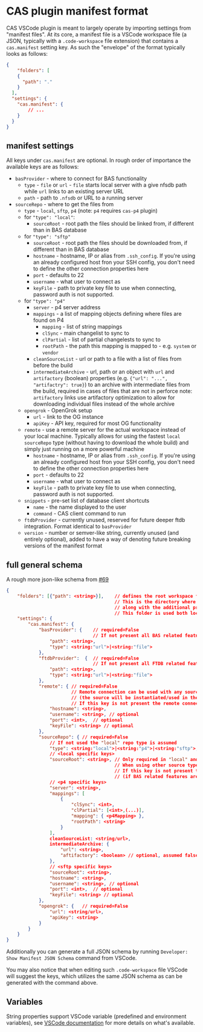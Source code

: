 # CAS plugin manifest format

CAS VSCode plugin is meant to largely operate by importing settings from "manifest files". At its core, a manifest file is a VSCode workspace file (a JSON, typically with a `.code-workspace` file extension) that contains a `cas.manifest` setting key. As such the "envelope" of the format typically looks as follows:
```json
{
    "folders": [
    {
      "path": "."
    }
  ],
  "settings": {
    "cas.manifest": {
        // ...
    }
  }
}
```

## manifest settings
All keys under `cas.manifest` are optional. In rough order of importance the available keys are as follows:
- `basProvider` - where to connect for BAS functionality
  - `type` - `file` or `url` - `file` starts local server with a give nfsdb path while `url` links to an existing server URL 
  - `path` - path to `.nfsdb` or URL to a running server
- `sourceRepo` - where to get the files from
  - `type` - `local`, `sftp`, `p4` (note: `p4` requires `cas-p4` plugin)
  - for `"type": "local"`:
    - `sourceRoot` - root path the files should be linked from, if different than in BAS database
  - for `"type": "sftp"`
    - `sourceRoot` - root path the files should be downloaded from, if different than in BAS database
    - `hostname` - hostname, IP or alias from `.ssh_config`. If you're using an already configured host fron your SSH config, you don't need to define the other connection properties here
    - `port` - defaults to 22
    - `username` - what user to connect as
    - `keyFile` - path to private key file to use when connecting, password auth is not supported.
  - for `"type": "p4"`
    - `server` - p4 server address
    - `mappings` - a list of mapping objects defining where files are found on P4
      - `mapping` - list of string mappings
      - `clSync` - main changelist to sync to
      - `clPartial` - list of partial changelests to sync to
      - `rootPath` - the path this mapping is mapped to - e.g. `system` or `vendor`
    - `cleanSourceList` - url or path to a file with a list of files from before the build
    - `intermediateArchive` - url, path or an object with `url` and `artifactory` (boolean) properties (e.g. `{"url": "...", "artifactry": true}`) to an archive with intermediate files from the build, required in cases of files that are not in perforce
      note: `artifactory` links use artifactory optimization to allow for downloading individual files instead of the whole archive
  - `opengrok` - OpenGrok setup
    - `url` - link to the OG instance
    - `apiKey` - API key, required for most OG functionality
  - `remote` - use a remote server for the actual workspace instead of your local machine. Typically allows for using the fastest `local` `sourceRepo` type (without having to download the whole build) and simply just running on a more powerful machine
    - `hostname` - hostname, IP or alias from `.ssh_config`. If you're using an already configured host fron your SSH config, you don't need to define the other connection properties here
    - `port` - defaults to 22
    - `username` - what user to connect as
    - `keyFile` - path to private key file to use when connecting, password auth is not supported.
  - `snippets` - pre-set list of database client shortcuts
    - `name` - the name displayed to the user
    - `command` - CAS client command to run
  - `ftdbProvider` - currently unused, reserved for future deeper ftdb integration. Format identical to `basProvider`
  - `version` - number or semver-like string, currently unused (and entirely optional), added to have a way of denoting future breaking versions of the manifest format

## full general schema

A rough more json-like schema from [#69](https://github.sec.samsung.net/CO7-SRPOL-Mobile-Security/cas-vscode-extension/issues/69#issuecomment-2983343)
```json
{
    "folders": [{"path": <string>}],    // defines the root workspace folder for the project
                                        // This is the directory where the project source code will be setup
                                        // along with the additional project related files (like compilation database)
                                        // This folder is used both locally and during the remote connection
    "settings": {
        "cas.manifest": {
            "basProvider": {    // required=False
                                // If not present all BAS related features are disabled
                "path": <string>,
                "type": <string:"url">|<string:"file">
            },
            "ftdbProvider":  {	// required=False
            					// If not present all FTDB related features are disabled
                "path": <string>,
                "type": <string:"url">|<string:"file">
            },
            "remote": { // required=False
                        // Remote connection can be used with any source code provider
                        // (the source will be instantiated/used in the remote location)
                        // If this key is not present the remote connection is not used
                "hostname": <string>,
                "username": <string>, // optional
                "port": <int>,	// optional
                "keyFile": <string> // optional
            },
            "sourceRepo": { // required=False
                // If not used the "local" repo type is assumed
                "type": <string:"local">|<string:"p4">|<string:"sftp">,
                // <local specific keys>
                "sourceRoot": <string>, // Only required in "local" and "sftp" repo type to point to existing source directory
                                        // When using other source type the source directory is created in workspace directory
                                        // If this key is not present the source root is taken from the BAS database
                                        // (if BAS related features are disabled then no source directory will be created)
                // <p4 specific keys>
                "server": <string>,
                "mappings": [
                    {
                        "clSync": <int>,
                        "clPartial": [<int>,(...)],
                        "mapping": { <p4Mapping> },
                        "rootPath": <string>
                    }
                ],
                cleanSourceList: <string/url>,
                intermediateArchive: { 
                	"url": <string>,
                	"aftifactory": <boolean> // optional, assumed false
                },
                // <sftp specific keys>
                "sourceRoot": <string>,
                "hostname": <string>,
                "username": <string>, // optional
                "port": <int>,	// optional
                "keyFile": <string> // optional
            },
            "opengrok": {   // required=False
                "url": <string/url>,
                "apiKey": <string>
            }
        }
    }
}
```

Additionally you can generate a full JSON schema by running `Developer: Show Manifest JSON Schema` command from VSCode.

You may also notice that when editing such `.code-workspace` file VSCode will suggest the keys, which utilizes the same JSON schema as can be generated with the command above.

## Variables

String properties support VSCode variable (predefined and environment variables), see [VSCode documentation](https://code.visualstudio.com/docs/editor/variables-reference) for more details on what's available.